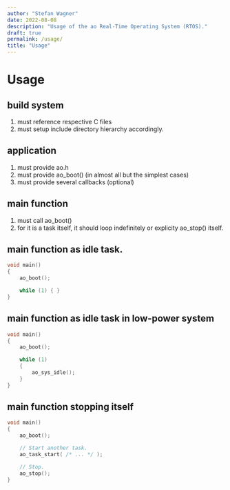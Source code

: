 ```yaml
---
author: "Stefan Wagner"
date: 2022-08-08
description: "Usage of the ao Real-Time Operating System (RTOS)."
draft: true
permalink: /usage/
title: "Usage"
---
```


# Usage

## build system

1. must reference respective C files
2. must setup include directory hierarchy accordingly.

## application

1. must provide ao.h
2. must provide ao_boot() (in almost all but the simplest cases)
3. must provide several callbacks (optional)

## main function

1. must call ao_boot()
2. for it is a task itself, it should loop indefinitely or explicity ao_stop() itself.

## main function as idle task.

```c
void main()
{
    ao_boot();

    while (1) { }
}
```

## main function as idle task in low-power system

```c
void main()
{
    ao_boot();

    while (1)
    {
        ao_sys_idle();
    }
}
```

## main function stopping itself

```c
void main()
{
    ao_boot();

    // Start another task.
    ao_task_start( /* ... */ );

    // Stop.
    ao_stop();
}
```
